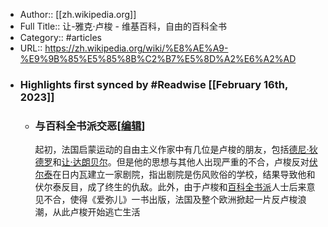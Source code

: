 - Author:: [[zh.wikipedia.org]]
- Full Title:: 让-雅克·卢梭 - 维基百科，自由的百科全书
- Category:: #articles
- URL:: https://zh.wikipedia.org/wiki/%E8%AE%A9-%E9%9B%85%E5%85%8B%C2%B7%E5%8D%A2%E6%A2%AD
- ### Highlights first synced by #Readwise [[February 16th, 2023]]
    - ### 与百科全书派交恶[[编辑](/w/index.php?title=%E8%AE%A9-%E9%9B%85%E5%85%8B%C2%B7%E5%8D%A2%E6%A2%AD&action=edit&section=4 "编辑章节：与百科全书派交恶")]
      
      
      起初，法国启蒙运动的自由主义作家中有几位是卢梭的朋友，包括[德尼·狄德罗](/wiki/%E5%BE%B7%E5%B0%BC%C2%B7%E7%8B%84%E5%BE%B7%E7%BD%97 "德尼·狄德罗")和[让·达朗贝尔](/wiki/%E8%AE%A9%C2%B7%E5%8B%92%E6%9C%97%C2%B7%E8%BE%BE%E6%9C%97%E8%B4%9D%E5%B0%94 "让·勒朗·达朗贝尔")。但是他的思想与其他人出现严重的不合，卢梭反对[伏尔泰](/wiki/%E4%BC%8F%E7%88%BE%E6%B3%B0 "伏尔泰")在日内瓦建立一家剧院，指出剧院是伤风败俗的学校，结果导致他和伏尔泰反目，成了终生的仇敌。此外，由于卢梭和[百科全书派](/wiki/%E7%99%BE%E7%A7%91%E5%85%A8%E4%B9%A6%E6%B4%BE "百科全书派")人士后来意见不合，使得《爱弥儿》一书出版，法国及整个欧洲掀起一片反卢梭浪潮，从此卢梭开始逃亡生活
